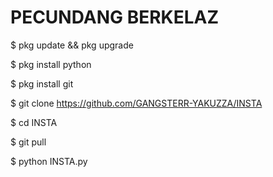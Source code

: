 # PECUNDANG BERKELAZ

$ pkg update && pkg upgrade

$ pkg install python

$ pkg install git

$ git clone https://github.com/GANGSTERR-YAKUZZA/INSTA

$ cd INSTA

$ git pull

$ python INSTA.py
